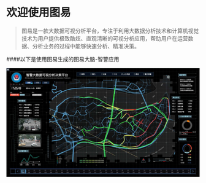 # 欢迎使用图易

> 图易是一款大数据可视分析平台，专注于利用大数据分析技术和计算机视觉技术为用户提供极致酷炫、直观清晰的可视分析应用，帮助用户在运营数据、分析业务的过程中能够快速分析、精准决策。

\#\#\#\#以下是使用图易生成的图易大脑-智警应用

![](/assets/TUYI-ZHIJING.png)

